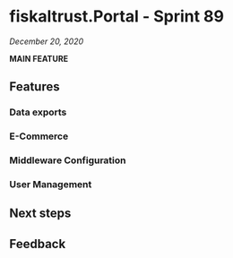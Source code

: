 # fiskaltrust.Portal - Sprint 89
_December 20, 2020_

**MAIN FEATURE**

## Features

### Data exports

### E-Commerce

### Middleware Configuration

### User Management

## Next steps

## Feedback